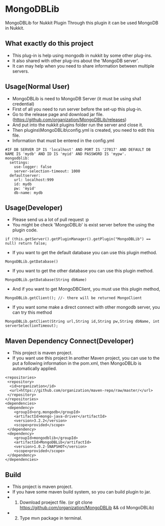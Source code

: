 # MongoDBLib
MongoDBLib for Nukkit Plugin
Through this plugin it can be used MongoDB in Nukkit.

## What exactly do this project
- This plug-in is help using mongodb in nukkit by some other plug-ins.
- It also shared with other plug-ins about the 'MongoDB server'.
- It can may help when you need to share information between multiple servers.

## Usage(Normal User)
- MongoDBLib is need to MongoDB Server (it must be using sha1 credential)
- First of all you need to run server before the set-up this plug-in.
- Go to the release page and download jar file. (https://github.com/organization/MongoDBLib/releases)
- And put into the nukkit plugins folder run the server and close it.
- Then plugins\MongoDBLib\config.yml is created, you need to edit this file.
- Information that must be entered in the config.yml
```
#IF DB SERVER IP IS 'localhost' AND PORT IS '27017' AND DEFAULT DB NAME IS 'mydb' AND ID IS 'myid' AND PASSWORD IS 'mypw'.
mongodblib:
  settings:
    use-logger: false
    server-selection-timeout: 1000
  defaultserver:
    url: localhost:999
    id: mydb
    pw: 'myid'
    db-name: mydb
```

## Usage(Developer)
- Please send us a lot of pull request :p
- You might be check 'MongoDBLib' is exist server before the using the plugin code.
```
if (this.getServer().getPluginManager().getPlugin("MongoDBLib") == null) return false;
```
- If you want to get the default database you can use this plugin method.
```
MongoDBLib.getDatabase()
```
- If you want to get the other database you can use this plugin method.
```
MongoDBLib.getDatabase(String dbName)
```
- And if you want to get MongoDBClient, you must use this plugin method,
```
MongoDBLib.getClient(); //- there will be returned MongoClient
```
- If you want some make a direct connect with other mongodb server, you can try this method
```
MongoDBLib.getClient(String url,String id,String pw,String dbName, int serverSelectionTimeout);
```

## Maven Dependency Connect(Developer)
- This project is maven project.
- If you want use this project In another Maven project, you can use to the put a following information in the pom.xml, then MongoDBLib is automatically applied.
```
<repositories>
 <repository>
  <id>organization</id>
  <url>https://github.com/organization/maven-repo/raw/master/</url>
 </repository>
</repositories>
<dependencies>
 <dependency>
	<groupId>org.mongodb</groupId>
	<artifactId>mongo-java-driver</artifactId>
	<version>3.2.2</version>
	<scope>provided</scope>
 </dependency>
 <dependency>
	<groupId>mongodblib</groupId>
	<artifactId>MongoDBLib</artifactId>
	<version>1.0.2-SNAPSHOT</version>
	<scope>provided</scope>
 </dependency>
</dependencies>
```

## Build
- This project is maven project.
- If you have some maven build system, so you can build plugin to jar.
- 1. Download proeject file. (or git clone https://github.com/organization/MongoDBLib && cd MongoDBLib)
- 2. Type mvn package in terminal.
